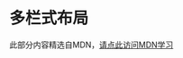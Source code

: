 # 多栏式布局

此部分内容精选自MDN，[请点此访问MDN学习](https://developer.mozilla.org/zh-CN/docs/Learn/CSS/CSS_layout/Multiple-column_Layout)